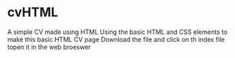 # cvHTML
A simple CV made using HTML
Using the basic HTML and CSS elements to make this basic HTML CV page
Download the file and click on th index file topen it in the web broeswer
